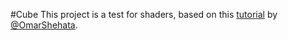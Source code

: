 #Cube
This project is a test for shaders, based on this [tutorial](https://gamedevelopment.tutsplus.com/tutorials/a-beginners-guide-to-coding-graphics-shaders-part-2--cms-24111) by [@OmarShehata](https://github.com/OmarShehata).